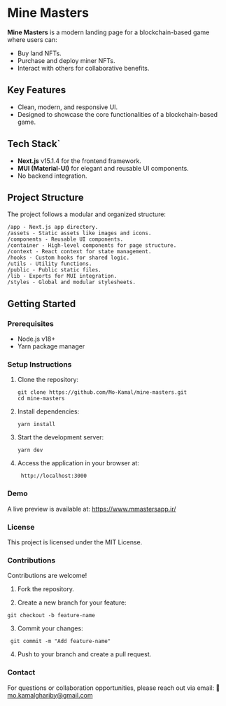 # Mine Masters

**Mine Masters** is a modern landing page for a blockchain-based game where users can:

- Buy land NFTs.
- Purchase and deploy miner NFTs.
- Interact with others for collaborative benefits.

## Key Features

- Clean, modern, and responsive UI.
- Designed to showcase the core functionalities of a blockchain-based game.

## Tech Stack`

- **Next.js** v15.1.4 for the frontend framework.
- **MUI (Material-UI)** for elegant and reusable UI components.
- No backend integration.

## Project Structure

The project follows a modular and organized structure:

```
/app - Next.js app directory.
/assets - Static assets like images and icons.
/components - Reusable UI components.
/container - High-level components for page structure.
/context - React context for state management.
/hooks - Custom hooks for shared logic.
/utils - Utility functions.
/public - Public static files.
/lib - Exports for MUI integration.
/styles - Global and modular stylesheets.
```

## Getting Started

### Prerequisites

- Node.js v18+
- Yarn package manager

### Setup Instructions

1. Clone the repository:
   ```
   git clone https://github.com/Mo-Kamal/mine-masters.git
   cd mine-masters
   ```
2. Install dependencies:
   ```
   yarn install
   ```
3. Start the development server:
   ```
   yarn dev
   ```
4. Access the application in your browser at:
   ```
    http://localhost:3000
   ```

### Demo

A live preview is available at: https://www.mmastersapp.ir/

### License

This project is licensed under the MIT License.

### Contributions

Contributions are welcome!

1. Fork the repository.

2. Create a new branch for your feature:

```
git checkout -b feature-name
```

3. Commit your changes:

```
 git commit -m "Add feature-name"
```

4. Push to your branch and create a pull request.

### Contact

For questions or collaboration opportunities, please reach out via email:
📧 mo.kamalghariby@gmail.com
